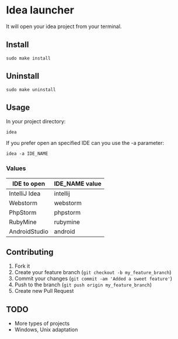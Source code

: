 # Idea launcher

It will open your idea project from your terminal.

## Install

```shell
sudo make install
```

## Uninstall

```shell
sudo make uninstall
```

## Usage

In your project directory:

```shell
idea
```

If you prefer open an specified IDE can you use the -a parameter:

```shell
idea -a IDE_NAME
```

### Values

| IDE to open     | IDE_NAME value   |
| --------------- | ---------------- |
| IntelliJ Idea   | intellij         |
| Webstorm        | webstorm         |
| PhpStorm        | phpstorm         |
| RubyMine        | rubymine         |
| AndroidStudio   | android          |

## Contributing

1. Fork it
2. Create your feature branch (`git checkout -b my_feature_branch`)
3. Commit your changes (`git commit -am 'Added a sweet feature'`)
4. Push to the branch (`git push origin my_feature_branch`)
5. Create new Pull Request

## TODO

- More types of projects
- Windows, Unix adaptation
